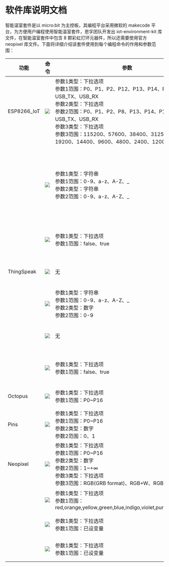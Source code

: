 ﻿---
sidebar_position: 4
sidebar_label: 软件库说明文档
---

# 软件库说明文档

智能温室套件是以 micro:bit 为主控板，其编程平台采用微软的 makecode 平台，为方便用户编程使用智能温室套件，恩孚团队开发出 iot-environment-kit 库文件，在智能温室套件中包含 8 颗彩虹灯环元器件，所以还需要使用官方 neopixel 库文件。下面将详细介绍该套件使用到每个编程命令的作用和参数范围：

| 功能        | 命令                                                         | 参数                                                         | 详解                                                         |
| ----------- | ------------------------------------------------------------ | ------------------------------------------------------------ | ------------------------------------------------------------ |
| ESP8266_IoT | ![](https://wiki-media-ef.oss-cn-hongkong.aliyuncs.com/docs/microbit/wisdom-life/microbit-smart-greenhouse-kit/images/microbit-greenhouse-programming-01.png) | 参数1类型：下拉选项<br />参数1范围：P0、P1、P2、P12、P13、P14、P15、P16、USB_TX、USB_RX<br />参数2类型：下拉选项<br />参数2范围：P0、P1、P2、P8、P13、P14、P15、P16、USB_TX、USB_RX<br />参数3类型：下拉选项<br />参数3范围：115200、57600、38400、31250、28800、19200、14400、9600、4800、2400、1200 | 该命令是设置ESP8266信号发送和接受的默认引脚号以及波特率，使用默认RX:P8,TX:P12,波特率115200即可。 |
|             | ![](https://wiki-media-ef.oss-cn-hongkong.aliyuncs.com/docs/microbit/wisdom-life/microbit-smart-greenhouse-kit/images/microbit-greenhouse-programming-02.png) | 参数1类型：字符串<br />参数1范围：0-9、a-z、A-Z、_ <br />参数2类型：字符串<br />参数2范围：0-9、a-z、A-Z、_ | 该命令是设置连接WiFi的名称和密码，用于连接网络。<br />**注意：8266模块暂时不支持5G路由器WIFI信号，请连接2.4G路由器WIKI信号** |
|             | ![](https://wiki-media-ef.oss-cn-hongkong.aliyuncs.com/docs/microbit/wisdom-life/microbit-smart-greenhouse-kit/images/microbit-greenhouse-programming-03.png) | 参数1类型：下拉选项<br />参数1范围：false、true              | 该命令是判断ESP8266是否连接WiFi成功。                        |
| ThingSpeak  | ![](https://wiki-media-ef.oss-cn-hongkong.aliyuncs.com/docs/microbit/wisdom-life/microbit-smart-greenhouse-kit/images/microbit-greenhouse-programming-04.png) | 无                                                           | 该命令是设置连接 Thingspeak 平台                             |
|             | ![](https://wiki-media-ef.oss-cn-hongkong.aliyuncs.com/docs/microbit/wisdom-life/microbit-smart-greenhouse-kit/images/microbit-greenhouse-programming-05.png) | 参数1类型：字符串<br />参数1范围：0-9、a-z、A-Z、_ <br />参数2类型：数字<br />参数2范围：0-9 | 该命令是设置ThingSpeak的key和field                           |
|             | ![](https://wiki-media-ef.oss-cn-hongkong.aliyuncs.com/docs/microbit/wisdom-life/microbit-smart-greenhouse-kit/images/microbit-greenhouse-programming-06.png) | 无                                                           | 该命令是上传数据到ThingSpeak平台                             |
|             | ![](https://wiki-media-ef.oss-cn-hongkong.aliyuncs.com/docs/microbit/wisdom-life/microbit-smart-greenhouse-kit/images/microbit-greenhouse-programming-07.png) | 参数1类型：下拉选项<br />参数1范围：false、true              | 该命令是检测是否连接成功ThingSpeak平台                       |
| Octopus     | ![](https://wiki-media-ef.oss-cn-hongkong.aliyuncs.com/docs/microbit/wisdom-life/microbit-smart-greenhouse-kit/images/microbit-greenhouse-programming-08.png) | 参数1类型：下拉选项<br />参数1范围：P0~P16                   | 该命令是获取土壤湿度传感器检测值                             |
| Pins        | ![](https://wiki-media-ef.oss-cn-hongkong.aliyuncs.com/docs/microbit/wisdom-life/microbit-smart-greenhouse-kit/images/microbit-greenhouse-programming-09.png) | 参数1类型：下拉选项<br />参数1范围：P0~P16<br />参数2类型：数字<br />参数2范围：0、1 | 该命令设置对应引脚的高低电平                                 |
| Neopixel    | ![](https://wiki-media-ef.oss-cn-hongkong.aliyuncs.com/docs/microbit/wisdom-life/microbit-smart-greenhouse-kit/images/microbit-greenhouse-programming-10.png) | 参数1类型：下拉选项<br />参数1范围：P0~P16<br />参数2类型：数字<br />参数2范围：1~+∞<br />参数3类型：下拉选项<br />参数3范围：RGB(GRB format)、RGB+W、RGB(RGB format) | 该命令设置对应引脚的RGB灯条灯珠控制数量和模式并赋值给变量    |
|             | ![](https://wiki-media-ef.oss-cn-hongkong.aliyuncs.com/docs/microbit/wisdom-life/microbit-smart-greenhouse-kit/images/microbit-greenhouse-programming-11.png) | 参数1类型：下拉选项<br />参数1范围：red,orange,yellow,green,blue,indigo,violet,purple,white,black | 该命令设置对应灯条亮灯颜色                                   |
|             | ![](https://wiki-media-ef.oss-cn-hongkong.aliyuncs.com/docs/microbit/wisdom-life/microbit-smart-greenhouse-kit/images/microbit-greenhouse-programming-12.png) | 参数1类型：下拉选项<br />参数1范围：已设变量                 | 该命令设置对应灯条颜色刷新                                   |
|             | ![](https://wiki-media-ef.oss-cn-hongkong.aliyuncs.com/docs/microbit/wisdom-life/microbit-smart-greenhouse-kit/images/microbit-greenhouse-programming-13.png) | 参数1类型：下拉选项<br />参数1范围：已设变量                 | 该命令设置对应灯条颜色清除                                   |
